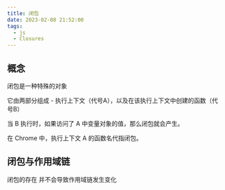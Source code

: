 ```yaml
---
title: 闭包
date: 2023-02-08 21:52:00
tags:
  - js
  - Closures
---
```


## 概念

闭包是一种特殊的对象

它由两部分组成 - 执行上下文（代号A），以及在该执行上下文中创建的函数（代号B）

当 B 执行时，如果访问了 A 中变量对象的值，那么闭包就会产生。

在 Chrome 中，执行上下文 A 的函数名代指闭包。


## 闭包与作用域链

闭包的存在 并不会导致作用域链发生变化